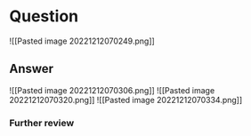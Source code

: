 # Question
![[Pasted image 20221212070249.png]]
## Answer
![[Pasted image 20221212070306.png]]
![[Pasted image 20221212070320.png]]
![[Pasted image 20221212070334.png]]
### Further review
